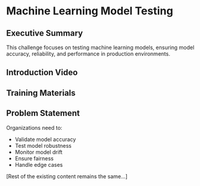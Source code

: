 # Machine Learning Model Testing

<ChallengeDifficulty :rating="5" />
<TimeEstimate time="4-5 days" />

## Executive Summary
This challenge focuses on testing machine learning models, ensuring model accuracy, reliability, and performance in production environments.

## Introduction Video
<VideoEmbed 
  url="https://www.youtube.com/watch?v=QH2-TGUlwu4"
  title="Introduction to ML Model Testing"
/>

## Training Materials
<SlideEmbed
  url="https://docs.google.com/presentation/d/1234567890/edit"
  title="ML Testing Best Practices"
/>

## Problem Statement
Organizations need to:
- Validate model accuracy
- Test model robustness
- Monitor model drift
- Ensure fairness
- Handle edge cases

[Rest of the existing content remains the same...]